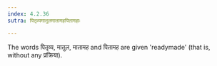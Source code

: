 ```yaml
---
index: 4.2.36
sutra: पितृव्यमातुलमातामहपितामहाः

---
```

The words पितृव्य, मातुल, मातामह and  पितामह are given 'readymade' (that is, without any प्रक्रिया). 